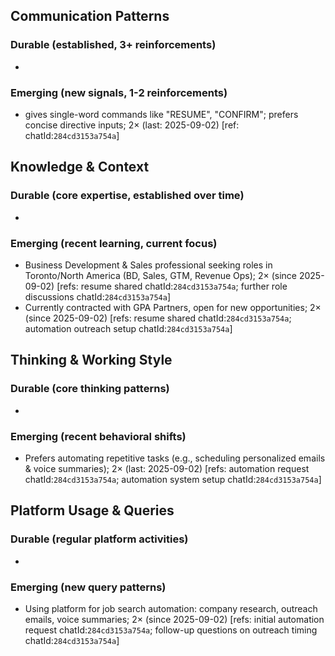## Communication Patterns
### Durable (established, 3+ reinforcements)
-

### Emerging (new signals, 1-2 reinforcements)
- gives single-word commands like "RESUME", "CONFIRM"; prefers concise directive inputs; 2× (last: 2025-09-02) [ref: chatId:`284cd3153a754a`]

## Knowledge & Context
### Durable (core expertise, established over time)
-

### Emerging (recent learning, current focus)
- Business Development & Sales professional seeking roles in Toronto/North America (BD, Sales, GTM, Revenue Ops); 2× (since 2025-09-02) [refs: resume shared chatId:`284cd3153a754a`; further role discussions chatId:`284cd3153a754a`]
- Currently contracted with GPA Partners, open for new opportunities; 2× (since 2025-09-02) [refs: resume shared chatId:`284cd3153a754a`; automation outreach setup chatId:`284cd3153a754a`]

## Thinking & Working Style
### Durable (core thinking patterns)
-

### Emerging (recent behavioral shifts)
- Prefers automating repetitive tasks (e.g., scheduling personalized emails & voice summaries); 2× (last: 2025-09-02) [refs: automation request chatId:`284cd3153a754a`; automation system setup chatId:`284cd3153a754a`]

## Platform Usage & Queries
### Durable (regular platform activities)
-

### Emerging (new query patterns)
- Using platform for job search automation: company research, outreach emails, voice summaries; 2× (since 2025-09-02) [refs: initial automation request chatId:`284cd3153a754a`; follow-up questions on outreach timing chatId:`284cd3153a754a`]